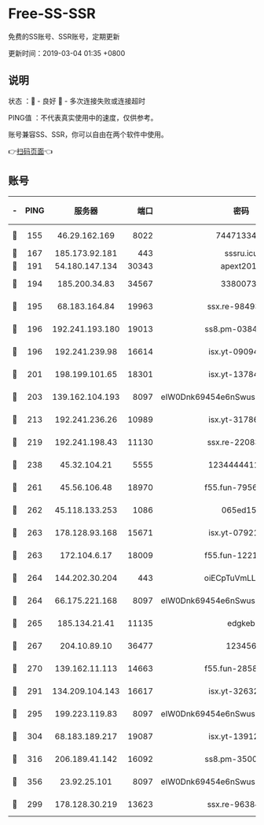 # Free-SS-SSR

免费的SS账号、SSR账号，定期更新

更新时间：2019-03-04 01:35 +0800

## 说明

状态     ：🙂 - 良好 🙁 - 多次连接失败或连接超时

PING值   ：不代表真实使用中的速度，仅供参考。

账号兼容SS、SSR，你可以自由在两个软件中使用。

👉[扫码页面](https://liesauer.github.io/free-ss-ssr.github.io/)👈

## 账号

|-|PING|服务器|端口|密码|加密方式|区域|
|:----:|:----:|:-----:|-----:|:----:|:----:|:----:|
|🙂|155|46.29.162.169|8022|7447133485|aes-256-cfb|RU|
|🙂|167|185.173.92.181|443|sssru.icu|rc4-md5|RU|
|🙂|191|54.180.147.134|30343|apext2019|chacha20|KR|
|🙂|194|185.200.34.83|34567|33800731|aes-256-cfb|US|
|🙂|195|68.183.164.84|19963|ssx.re-98493930|aes-256-cfb|US|
|🙂|196|192.241.193.180|19013|ss8.pm-03842768|aes-256-cfb|US|
|🙂|196|192.241.239.98|16614|isx.yt-09094169|aes-256-cfb|US|
|🙂|201|198.199.101.65|18301|isx.yt-13784325|aes-256-cfb|US|
|🙂|203|139.162.104.193|8097|eIW0Dnk69454e6nSwuspv9DmS201tQ0D|aes-256-cfb|JP|
|🙂|213|192.241.236.26|10989|isx.yt-31786125|aes-256-cfb|US|
|🙂|219|192.241.198.43|11130|ssx.re-22083061|aes-256-cfb|US|
|🙂|238|45.32.104.21|5555|1234444411111|aes-256-cfb|SG|
|🙂|261|45.56.106.48|18970|f55.fun-79568034|aes-256-cfb|US|
|🙂|262|45.118.133.253|1086|065ed15a|aes-256-cfb|SG|
|🙂|263|178.128.93.168|15671|isx.yt-07921644|aes-256-cfb|SG|
|🙂|263|172.104.6.17|18009|f55.fun-12212808|aes-256-cfb|US|
|🙂|264|144.202.30.204|443|oiECpTuVmLLxk4Ts|aes-256-cfb|US|
|🙂|264|66.175.221.168|8097|eIW0Dnk69454e6nSwuspv9DmS201tQ0D|aes-256-cfb|US|
|🙂|265|185.134.21.41|11135|edgkeb|aes-256-cfb|GB|
|🙂|267|204.10.89.10|36477|123456|aes-256-cfb|US|
|🙂|270|139.162.11.113|14663|f55.fun-28583280|aes-256-cfb|SG|
|🙂|291|134.209.104.143|16617|isx.yt-32632339|aes-256-cfb|SG|
|🙂|295|199.223.119.83|8097|eIW0Dnk69454e6nSwuspv9DmS201tQ0D|aes-256-cfb|US|
|🙂|304|68.183.189.217|19087|isx.yt-13912703|aes-256-cfb|SG|
|🙂|316|206.189.41.142|16092|ss8.pm-35002158|aes-256-cfb|SG|
|🙂|356|23.92.25.101|8097|eIW0Dnk69454e6nSwuspv9DmS201tQ0D|aes-256-cfb|US|
|🙂|299|178.128.30.219|13623|ssx.re-96384846|aes-256-cfb|SG|
